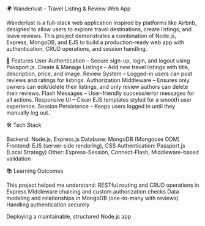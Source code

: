 🌍 Wanderlust – Travel Listing & Review Web App

Wanderlust is a full-stack web application inspired by platforms like Airbnb, designed to allow users to explore travel destinations, create listings, and leave reviews. This project demonstrates a combination of Node.js, Express, MongoDB, and EJS to build a production-ready web app with authentication, CRUD operations, and session handling.

🚀 Features
User Authentication – Secure sign-up, login, and logout using Passport.js.
Create & Manage Listings – Add new travel listings with title, description, price, and image.
Review System – Logged-in users can post reviews and ratings for listings.
Authorization Middleware – Ensures only owners can edit/delete their listings, and only review authors can delete their reviews.
Flash Messages – User-friendly success/error messages for all actions.
Responsive UI – Clean EJS templates styled for a smooth user experience.
Session Persistence – Keeps users logged in until they manually log out.

🛠️ Tech Stack

Backend: Node.js, Express.js
Database: MongoDB (Mongoose ODM)
Frontend: EJS (server-side rendering), CSS
Authentication: Passport.js (Local Strategy)
Other: Express-Session, Connect-Flash, Middleware-based validation

📚 Learning Outcomes

This project helped me understand:
RESTful routing and CRUD operations in Express
Middleware chaining and custom authorization checks
Data modeling and relationships in MongoDB (one-to-many with reviews)
Handling authentication securely

Deploying a maintainable, structured Node.js app
